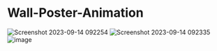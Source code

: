 
# Wall-Poster-Animation



![Screenshot 2023-09-14 092254](https://github.com/kunal7216/Wall-Poster-Animation/assets/112888767/617d20ca-acb7-49d6-a394-8c443fb8e62f)
![Screenshot 2023-09-14 092335](https://github.com/kunal7216/Wall-Poster-Animation/assets/112888767/028458ac-7942-4041-bb60-12ee5c6f0840)
![image](https://github.com/kunal7216/Wall-Poster-Animation/assets/112888767/e7143e5c-4b4d-43da-b932-18762da48a7d)
